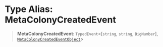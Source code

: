 # Type Alias: MetaColonyCreatedEvent

> **MetaColonyCreatedEvent**: `TypedEvent`\<\[`string`, `string`, `BigNumber`\], [`MetaColonyCreatedEventObject`](../interfaces/MetaColonyCreatedEventObject.md)\>
